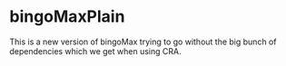 # bingoMaxPlain

This is a new version of bingoMax trying to go without the big bunch of dependencies which we get when using CRA.
